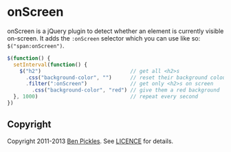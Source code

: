 # onScreen

onScreen is a jQuery plugin to detect whether an element is currently visible on-screen. It adds the `:onScreen` selector which you can use like so: `$("span:onScreen")`.

```js
$(function() {
  setInterval(function() {
    $("h2")                             // get all <h2>s
      .css("background-color", "")      // reset their background colours
      .filter(":onScreen")              // get only <h2>s on screen
        .css("background-color", "red") // give them a red background
  }, 1000)                              // repeat every second
})
```

## Copyright

Copyright 2011-2013 [Ben Pickles](http://benpickles.com/). See [LICENCE](LICENCE) for details.
